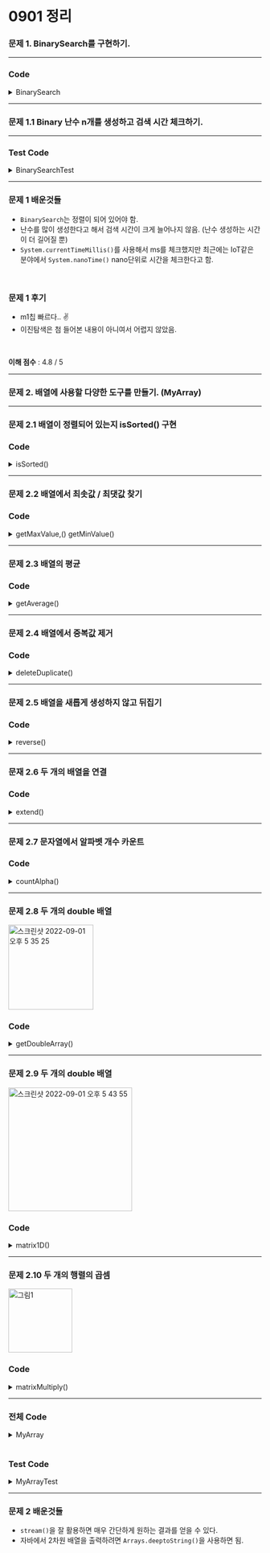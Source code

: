 # 0901 정리

### 문제 1. BinarySearch를 구현하기.
---

### Code

<details>
    <summary>BinarySearch</summary>

```java
import java.util.Arrays;

public class BinarySearch {

    int array [];

    public BinarySearch(int n) {
        this.array = new int [n];
    }

    public void addNumber(int index, int n) {
        this.array[index] = n;
    }

    public void sort() {
        Arrays.sort(array);
    }

    public int runBinarySearch(int key, int low, int high) {
        int mid;

        while(low <= high) {
            mid = (low + high) / 2;

            if(key == this.array[mid]) {
                return mid;
            } else if(key < this.array[mid]) {
                high = mid - 1;
            } else {
                low = mid + 1;
            }
        }

        return -1;
    }

    public int[] getArray() {
        return array;
    }

    public void setArray(int[] array) {
        this.array = array;
    }

    @Override
    public String toString() {
        return Arrays.toString(array);
    }
}
```

</details>

---
### 문제 1.1 Binary 난수 n개를 생성하고 검색 시간 체크하기.
---

### Test Code
<details>
    <summary>BinarySearchTest</summary>

```java
import java.util.Arrays;
import java.util.Random;

class BinarySearchTest {

    public static void main(String[] args) {
        BinarySearch binarySearch = new BinarySearch(10000000);

        int findNumber1 = 0;
        int findNumber2 = 0;

        // 난수 생성
        Random random = new Random();
        for(int i = 0; i < binarySearch.array.length; i++) {
            int randomNum = random.nextInt();

            binarySearch.addNumber(i, randomNum);

            // 임의의 index 값을 설정해서 찾을 번호 저장
            if (i == 3940)
                findNumber1 = randomNum;
            if (i == 7981)
                findNumber2 = randomNum;
        }

        // 정렬
        binarySearch.sort();

        int temp [] = binarySearch.getArray();

        long beforeTime1 = System.currentTimeMillis();
        System.out.println(binarySearch.runBinarySearch(findNumber1, 0, binarySearch.array.length - 1));
        long afterTime1 = System.currentTimeMillis();
        long secDiffTime1 = (afterTime1 - beforeTime1) / 1000;
        System.out.println(secDiffTime1);

        long beforeTime2 = System.currentTimeMillis();
        System.out.println(binarySearch.runBinarySearch(findNumber2, 0, binarySearch.array.length - 1));
        long afterTime2 = System.currentTimeMillis();
        long secDiffTime2 = (afterTime2 - beforeTime2) / 1000;
        System.out.println(secDiffTime2);

        System.out.println(Arrays.binarySearch(temp, findNumber1));
        System.out.println(Arrays.binarySearch(temp, findNumber2));
    }

}
```

</details>

---
### 문제 1 배운것들
- `BinarySearch`는 정렬이 되어 있어야 함.
- 난수를 많이 생성한다고 해서 검색 시간이 크게 늘어나지 않음. (난수 생성하는 시간이 더 길어질 뿐)
- `System.currentTimeMillis()`를 사용해서 ms를 체크했지만 최근에는 IoT같은 분야에서 `System.nanoTime()` nano단위로 시간을 체크한다고 함.

<br/>

### 문제 1 후기
- m1칩 빠르다.. ✌️
- 이진탐색은 첨 들어본 내용이 아니여서 어렵지 않았음.

<br/>

**이해 점수** : 4.8 / 5

---
### 문제 2. 배열에 사용할 다양한 도구를 만들기. (MyArray)
---
### 문제 2.1 배열이 정렬되어 있는지 isSorted() 구현

### Code

<details>
    <summary>isSorted()</summary>

```java
public class MyArray {

    public boolean isSorted(int arr[]) {
        int previous = arr[0];

        for (int i = 1; i < arr.length; i++) {
            if (previous > arr[i]) {
                return false;
            }
            previous = arr[i];
        }

        return true;
    }
}
```

</details>

---
### 문제 2.2 배열에서 최솟값 / 최댓값 찾기
### Code
<details>
    <summary>getMaxValue,() getMinValue()</summary>

```java
public int getMaxValue(int arr[]) {
    int max = arr[0];

    for(int i = 1; i < arr.length; i++) {
        if (max < arr[i]){
            max = arr[i];
        }
    }

    return max;
}

public int getMinValue(int arr[]) {
    int min = arr[0];

    for(int i = 1; i < arr.length; i++) {
        if (min > arr[i]){
            min = arr[i];
        }
    }

    return min;
}
```

</details>

--- 
### 문제 2.3 배열의 평균
### Code

<details>
    <summary>getAverage()</summary>

```java
public double getAverage(int arr[]) {
    int sum = 0;

    for(int i : arr) {
        sum += i;
    }

    return (double) sum / arr.length;
}
```

</details>

---
### 문제 2.4 배열에서 중복값 제거
### Code

<details>
    <summary>deleteDuplicate()</summary>

```java
public String deleteDuplicate(int arr[]) {
    int temp [] = Arrays.stream(arr).distinct().toArray();

    return Arrays.toString(temp);
}
```

</details>

---
### 문제 2.5 배열을 새롭게 생성하지 않고 뒤집기
### Code

<details>
    <summary>reverse()</summary>

```java
public String reverse(int arr[]) {
    ArrayList<Integer> list = new ArrayList<>();

    for (int i = 0; i < arr.length; i++) {
        list.add(arr[i]);
    }

    Collections.reverse(list);

    return list.toString();
}
```

</details>

---
### 문재 2.6 두 개의 배열을 연결
### Code

<details>
    <summary>extend()</summary>

```java
public String extend(int arr1[], int arr2[]) {
    int temp [] = new int[arr1.length + arr2.length];

    for (int i = 0; i < arr1.length; i++) {
        temp[i] = arr1[i];
    }

    for(int j = arr1.length, i = 0; j < temp.length; j++, i++ ) {
        temp[j] = arr2[i];
    }

    return Arrays.toString(temp);
}
```

</details>

---
### 문제 2.7 문자열에서 알파벳 개수 카운트
### Code

<details>
    <summary>countAlpha()</summary>

```java
public void countAlpha(String str) {

    int count [] = new int[26];

    for (int i = 0; i < str.length(); i++) {
        char ch = str.toUpperCase().charAt(i);
        if(Character.isLetter(ch))
            count[ch - 'A']++;
    }
    for (int i = 0; i < 26; i++) {
        System.out.println((char) (65 + i) + " : " + count[i]);
    }
}
```

</details>

--- 
### 문제 2.8 두 개의 double 배열
<img width="169" alt="스크린샷 2022-09-01 오후 5 35 25" src="https://user-images.githubusercontent.com/87689191/187870455-0fb9e121-66cc-4604-bc9d-881196ce1aaf.png">

### Code


<details>
    <summary>getDoubleArray()</summary>

```java
public double getDoubleArray(double arr1[], double arr2[]) throws InvalidParameterException {
    double sum = 0;

    if (arr1.length != arr2.length)
        throw new InvalidParameterException("not match!!");

    for(int i = 0; i < arr1.length; i++) {
        sum += arr1[i] * arr2[i];
    }

    return sum;
}
```

</details>

---
### 문제 2.9 두 개의 double 배열
<img width="246" alt="스크린샷 2022-09-01 오후 5 43 55" src="https://user-images.githubusercontent.com/87689191/187872060-b702fe4e-f474-4112-bb38-e464bb7445ec.png">

### Code

<details>
    <summary>matrix1D()</summary>

```java
public String matrix1D(int arr1[], int arr2 []) {
    int temp [] = new int [1];
    int sum = 0;

    for(int i = 0; i < arr1.length; i++) {
        sum += arr1[i] * arr2[i];
    }
    temp[0] = sum;

    return Arrays.toString(temp);
}
```

</details>

---
### 문제 2.10 두 개의 행렬의 곱셈
<img width="127" alt="그림1" src="https://user-images.githubusercontent.com/87689191/187873252-fb57887b-abeb-4c81-9110-d7597cd8c010.png">

### Code

<details>
    <summary>matrixMultiply()</summary>

```java
public String matrixMultiply(int arr1[][], int arr2[][]) throws InvalidParameterException{
    int temp [][] = new int[arr1.length][arr2[0].length];

    if (arr1[0].length != arr2.length) {
        throw new InvalidParameterException("not match");
    }

    for(int i = 0; i < temp.length; i++){
        for(int j = 0; j < temp[i].length; j++){
            for(int k = 0; k < arr1[0].length; k++){
                temp[i][j] += arr1[i][k] * arr2[k][j];
            }
        }
    }

    return Arrays.deepToString(temp);
}
```

</details>

---
### 전체 Code

<details>
<summary> MyArray </summary>

```java
import java.security.InvalidParameterException;
import java.util.ArrayList;
import java.util.Arrays;
import java.util.Collections;

public class MyArray {

    /**
     * 배열이 정렬되어 있는지 확인
     */
    public boolean isSorted(int arr[]) {
        int previous = arr[0];

        for (int i = 1; i < arr.length; i++) {
            if (previous > arr[i]) {
                return false;
            }
            previous = arr[i];
        }

        return true;
    }

    /**
     * 배열에서 최댓값 출력
     */
    public int getMaxValue(int arr[]) {
        int max = arr[0];

        for(int i = 1; i < arr.length; i++) {
            if (max < arr[i]){
                max = arr[i];
            }
        }

        return max;
    }

    /**
     * 배열에서 최솟값 출력
     */
    public int getMinValue(int arr[]) {
        int min = arr[0];

        for(int i = 1; i < arr.length; i++) {
            if (min > arr[i]){
                min = arr[i];
            }
        }

        return min;
    }

    /**
     * 배열에서 평균값 출력
     */
    public double getAverage(int arr[]) {
        int sum = 0;

        for(int i : arr) {
            sum += i;
        }

        return (double) sum / arr.length;
    }

    /**
     * 배열에서 중복값 제거
     */
    public String deleteDuplicate(int arr[]) {
        int temp [] = Arrays.stream(arr).distinct().toArray();

        return Arrays.toString(temp);
    }

    /**
     * 배열 뒤집기
     */
    public String reverse(int arr[]) {
        ArrayList<Integer> list = new ArrayList<>();

        for (int i = 0; i < arr.length; i++) {
            list.add(arr[i]);
        }

        Collections.reverse(list);

        return list.toString();
    }

    /**
     * 두 개의 배열 연결
     */
    public String extend(int arr1[], int arr2[]) {
        int temp [] = new int[arr1.length + arr2.length];

        for (int i = 0; i < arr1.length; i++) {
            temp[i] = arr1[i];
        }

        for(int j = arr1.length, i = 0; j < temp.length; j++, i++ ) {
            temp[j] = arr2[i];
        }

        return Arrays.toString(temp);
    }

    /**
     * 알파벳 수 카운트
     */
    public void countAlpha(String str) {

        int count [] = new int[26];

        for (int i = 0; i < str.length(); i++) {
            char ch = str.toUpperCase().charAt(i);
            if(Character.isLetter(ch))
                count[ch - 'A']++;
        }
        for (int i = 0; i < 26; i++) {
            System.out.println((char) (65 + i) + " : " + count[i]);
        }
    }

    /**
     * 두 개의 double 배열을 받아 시그마합
     */
    public double getDoubleArray(double arr1[], double arr2[]) throws InvalidParameterException {
        double sum = 0;

        if (arr1.length != arr2.length)
            throw new InvalidParameterException("not match!!");

        for(int i = 0; i < arr1.length; i++) {
            sum += arr1[i] * arr2[i];
        }

        return sum;
    }

    /**
     * 1차원 행렬 곱
     */
    public String matrix1D(int arr1[], int arr2 []) {
        int temp [] = new int [1];
        int sum = 0;

        for(int i = 0; i < arr1.length; i++) {
            sum += arr1[i] * arr2[i];
        }
        temp[0] = sum;

        return Arrays.toString(temp);
    }
    
    /**
     * n차원 행렬 곱
     */
    public String matrixMultiply(int arr1[][], int arr2[][]) throws InvalidParameterException{
        int temp [][] = new int[arr1.length][arr2[0].length];

        if (arr1[0].length != arr2.length) {
            throw new InvalidParameterException("not match");
        }

        for(int i = 0; i < temp.length; i++){
            for(int j = 0; j < temp[i].length; j++){
                for(int k = 0; k < arr1[0].length; k++){
                    temp[i][j] += arr1[i][k] * arr2[k][j];
                }
            }
        }

        return Arrays.deepToString(temp);
    }
}

```

</details>

<br/>

### Test Code

<details>
<summary> MyArrayTest</summary>

```java
import java.security.InvalidParameterException;

class MyArrayTest {

    public static void main(String[] args) throws InvalidParameterException {
        int temp [] = {1, 3, 4, 2, 6, 6, 8};
        int temp1 [] = {2, 3, 4, 5, 5, 5, 10};

        MyArray myArray = new MyArray();

        // isSorted()
        System.out.println(myArray.isSorted(temp));
        System.out.println(myArray.isSorted(temp1));

        // 최댓값 & 최솟값
        System.out.println(myArray.getMaxValue(temp));
        System.out.println(myArray.getMaxValue(temp1));
        System.out.println(myArray.getMinValue(temp));
        System.out.println(myArray.getMinValue(temp1));

        // 배열의 평균
        System.out.println(myArray.getAverage(temp));
        System.out.println(myArray.getAverage(temp1));

        // 배열에서 중복 제거하고 복사
        System.out.println(myArray.deleteDuplicate(temp));
        System.out.println(myArray.deleteDuplicate(temp1));

        // 배열을 새롭게 생성하지 않고 뒤집기
        System.out.println(myArray.reverse(temp));
        System.out.println(myArray.reverse(temp1));

        // 두 개의 배열을 연결
        System.out.println(myArray.extend(temp, temp1));

        // 문자열을 받아 각 알파벳 수를 세기
        myArray.countAlpha("MacBookPro14 And Iphone11 And Airpods3");

        // 두 개의 double 배열을 받기
        double temp2 [] = {2.0, 3.0};
        double temp3 [] = {4.1, 1.8};

        System.out.println(myArray.getDoubleArray(temp2, temp3));

        // 두 개의 1차원 행렬 곱 계산
        int t1 [] = {1, 2};
        int t2 [] = {3, 4};
        System.out.println(myArray.matrix1D(t1, t2));

        // 두 개의 행렬을 받아 곱 계산
        int matrix1 [][] = {{1,2}, {3,4}};
        int matrix2 [][] = {{5,6,7}, {8,9,10}};

        System.out.println(myArray.matrixMultiply(matrix1, matrix2));
    }
}




```

</details>

---
### 문제 2 배운것들
- `stream()`을 잘 활용하면 매우 간단하게 원하는 결과를 얻을 수 있다. 
- 자바에서 2차원 배열을 출력하려면 `Arrays.deeptoString()`을 사용하면 됨.
